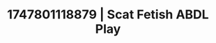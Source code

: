 ---
categories:
- Kinky fairytales
- Authentic sex
- Artistic nudes
- Soft domination
- AI girlfriend fantasy
image: /assets/images/1747801118879.jpg
layout: post
seo:
  description: Featured content with artistic ABDL Play, Scat Fetish. HD images available.
  keywords: ABDL Play, Scat Fetish
  og_image: /assets/images/1747801118879.jpg
  schema_type: VisualArtwork
tags:
- ABDL Play
- '#1747801118879'
- Scat Fetish
title: 1747801118879 | Scat Fetish ABDL Play
---